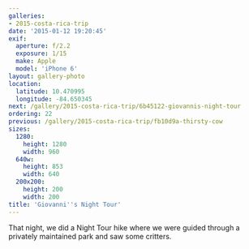 ```yaml
---
galleries:
- 2015-costa-rica-trip
date: '2015-01-12 19:20:45'
exif:
  aperture: f/2.2
  exposure: 1/15
  make: Apple
  model: 'iPhone 6'
layout: gallery-photo
location:
  latitude: 10.470995
  longitude: -84.650345
next: /gallery/2015-costa-rica-trip/6b45122-giovannis-night-tour
ordering: 22
previous: /gallery/2015-costa-rica-trip/fb10d9a-thirsty-cow
sizes:
  1280:
    height: 1280
    width: 960
  640w:
    height: 853
    width: 640
  200x200:
    height: 200
    width: 200
title: 'Giovanni''s Night Tour'
---
```


That night, we did a Night Tour hike where we were guided through a privately maintained park and saw some critters.
